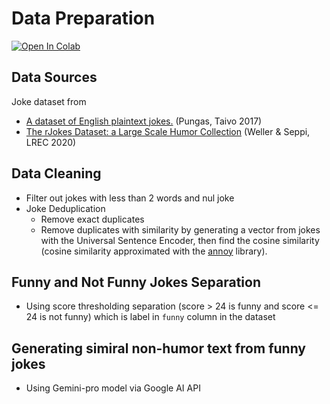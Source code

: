 # Data Preparation

[![Open In Colab](https://colab.research.google.com/assets/colab-badge.svg)](https://colab.research.google.com/github/tangnatta/LaughOlogy-Links-Brain-Hackathon-2023/blob/main/Data%20Preparation/Brain_hackathon_Data_Prep.ipynb)

## Data Sources

Joke dataset from

- [A dataset of English plaintext jokes.](https://github.com/taivop/joke-dataset) (Pungas, Taivo 2017)
- [The rJokes Dataset: a Large Scale Humor Collection](https://aclanthology.org/2020.lrec-1.753) (Weller & Seppi, LREC 2020)

## Data Cleaning

- Filter out jokes with less than 2 words and nul joke
- Joke Deduplication
  - Remove exact duplicates
  - Remove duplicates with similarity by generating a vector from jokes with the Universal Sentence Encoder, then find the cosine similarity (cosine similarity approximated with the [annoy](https://github.com/spotify/annoy) library).

## Funny and Not Funny Jokes Separation

- Using score thresholding separation (score > 24 is funny and score <= 24 is not funny) which is label in `funny` column in the dataset

## Generating simiral non-humor text from funny jokes

- Using Gemini-pro model via Google AI API
